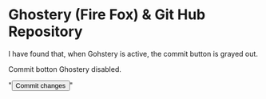 # Ghostery (Fire Fox) & Git Hub Repository

I have found that, when Gohstery is active, the commit button is grayed out. 

Commit botton Ghostery disabled.

"<button type="submit" class="btn btn-primary js-blob-submit flex-auto mx-3 ml-md-3 mr-md-0 ml-lg-0 mb-3 mb-md-0" id="submit-file" data-edit-text="Commit changes" data-pull-text="Propose changes">
    Commit changes
  </button>"
